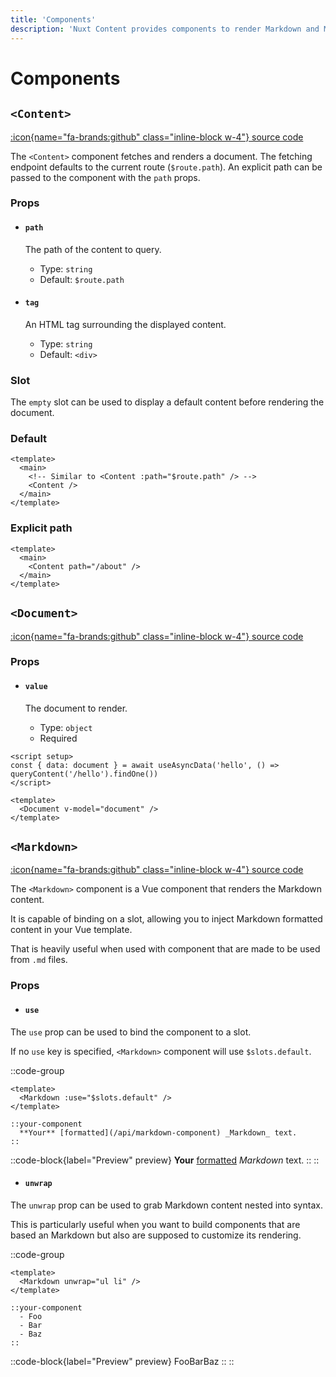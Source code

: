 ```yaml
---
title: 'Components'
description: 'Nuxt Content provides components to render Markdown and MDC.'
---
```


# Components

## `<Content>`

[:icon{name="fa-brands:github" class="inline-block w-4"} source code](https://github.com/nuxt/content/blob/main/src/runtime/components/Content.vue)

The `<Content>` component fetches and renders a document. The fetching endpoint defaults to the current route (`$route.path`). An explicit path can be passed to the component with the `path` props.

### Props

- #### `path`

  The path of the content to query.
  - Type: `string`
  - Default: `$route.path`

- #### `tag`

  An HTML tag surrounding the displayed content.
  - Type: `string`
  - Default: `<div>`

### Slot

The `empty` slot can be used to display a default content before rendering the document.
### Default

```vue [pages/[...slug.vue]]
<template>
  <main>
    <!-- Similar to <Content :path="$route.path" /> -->
    <Content />
  </main>
</template>
```

### Explicit path

```vue [app.vue]
<template>
  <main>
    <Content path="/about" />
  </main>
</template>
```

## `<Document>`

[:icon{name="fa-brands:github" class="inline-block w-4"} source code](https://github.com/nuxt/content/blob/main/src/runtime/components/Document.vue)

### Props

- #### `value`

  The document to render.
  - Type: `object`
  - Required

```vue [app.vue]
<script setup>
const { data: document } = await useAsyncData('hello', () => queryContent('/hello').findOne())
</script>

<template>
  <Document v-model="document" />
</template>
```

## `<Markdown>`

[:icon{name="fa-brands:github" class="inline-block w-4"} source code](https://github.com/nuxt/content/blob/main/src/runtime/components/Markdown.vue)

The `<Markdown>` component is a Vue component that renders the Markdown content.

It is capable of binding on a slot, allowing you to inject Markdown formatted content in your Vue template.

That is heavily useful when used with component that are made to be used from `.md` files.

### Props

- #### `use`

The `use` prop can be used to bind the component to a slot.

If no `use` key is specified, `<Markdown>` component will use `$slots.default`.

::code-group
  ```vue [Component]
  <template>
    <Markdown :use="$slots.default" />
  </template>
  ```

  ```vue [Markdown]
  ::your-component
    **Your** [formatted](/api/markdown-component) _Markdown_ text.
  ::
  ```

  ::code-block{label="Preview" preview}
  **Your** [formatted](/api/markdown-component) _Markdown_ text.
  ::
::

- #### `unwrap`

The `unwrap` prop can be used to grab Markdown content nested into syntax.

This is particularly useful when you want to build components that are based an Markdown but also are supposed to customize its rendering.

::code-group
  ```vue [Component]
  <template>
    <Markdown unwrap="ul li" />
  </template>
  ```

  ```vue [Markdown]
  ::your-component
    - Foo
    - Bar
    - Baz
  ::
  ```

  ::code-block{label="Preview" preview}
  FooBarBaz
  ::
::
